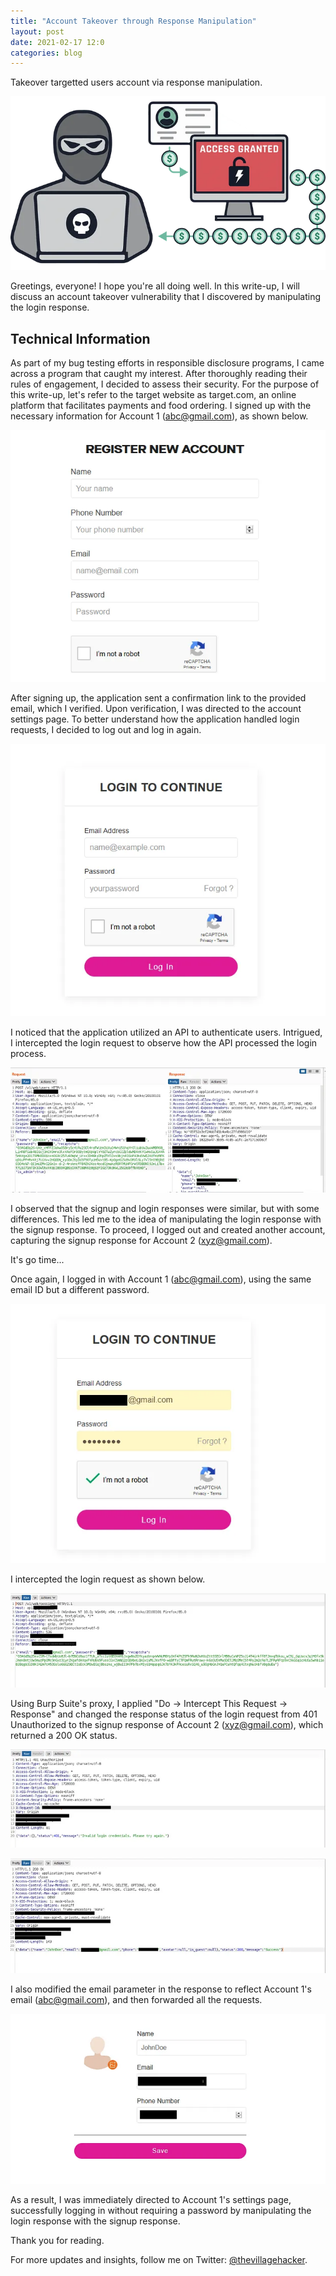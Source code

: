 ```yaml
---
title: "Account Takeover through Response Manipulation"
layout: post
date: 2021-02-17 12:0
categories: blog
---
```


Takeover targetted users account via response manipulation.

![img](/assets/images/blogs/ATO/no_rate-limit/1.webp)

Greetings, everyone! I hope you're all doing well. In this write-up, I will discuss an account takeover vulnerability that I discovered by manipulating the login response.

## Technical Information

As part of my bug testing efforts in responsible disclosure programs, I came across a program that caught my interest. After thoroughly reading their rules of engagement, I decided to assess their security. For the purpose of this write-up, let's refer to the target website as target.com, an online platform that facilitates payments and food ordering. I signed up with the necessary information for Account 1 (abc@gmail.com), as shown below.

![img](/assets/images/blogs/ATO/response_manipulation/1.webp)

After signing up, the application sent a confirmation link to the provided email, which I verified. Upon verification, I was directed to the account settings page. To better understand how the application handled login requests, I decided to log out and log in again.

![img](/assets/images/blogs/ATO/response_manipulation/2.webp)

I noticed that the application utilized an API to authenticate users. Intrigued, I intercepted the login request to observe how the API processed the login process.

![img](/assets/images/blogs/ATO/response_manipulation/3.webp)

I observed that the signup and login responses were similar, but with some differences. This led me to the idea of manipulating the login response with the signup response. To proceed, I logged out and created another account, capturing the signup response for Account 2 (xyz@gmail.com).

It's go time...

Once again, I logged in with Account 1 (abc@gmail.com), using the same email ID but a different password.

![img](/assets/images/blogs/ATO/response_manipulation/4.webp)

I intercepted the login request as shown below.

![img](/assets/images/blogs/ATO/response_manipulation/5.webp)

Using Burp Suite's proxy, I applied "Do -> Intercept This Request -> Response" and changed the response status of the login request from 401 Unauthorized to the signup response of Account 2 (xyz@gmail.com), which returned a 200 OK status.

![img](/assets/images/blogs/ATO/response_manipulation/6.webp)

![img](/assets/images/blogs/ATO/response_manipulation/7.webp)

I also modified the email parameter in the response to reflect Account 1's email (abc@gmail.com), and then forwarded all the requests.

![img](/assets/images/blogs/ATO/response_manipulation/8.webp)

As a result, I was immediately directed to Account 1's settings page, successfully logging in without requiring a password by manipulating the login response with the signup response.

Thank you for reading.

For more updates and insights, follow me on Twitter: [@thevillagehacker](https://twitter.com/thevillagehackr).